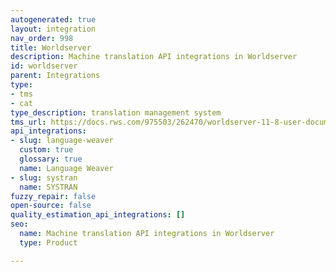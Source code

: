 ```yaml
---
autogenerated: true
layout: integration
nav_order: 998
title: Worldserver
description: Machine translation API integrations in Worldserver
id: worldserver
parent: Integrations
type:
- tms
- cat
type_description: translation management system
tms_url: https://docs.rws.com/975503/262470/worldserver-11-8-user-documentation/welcome-to-the-------------worldserver-documentation
api_integrations:
- slug: language-weaver
  custom: true
  glossary: true
  name: Language Weaver
- slug: systran
  name: SYSTRAN
fuzzy_repair: false
open-source: false
quality_estimation_api_integrations: []
seo:
  name: Machine translation API integrations in Worldserver
  type: Product

---
```


